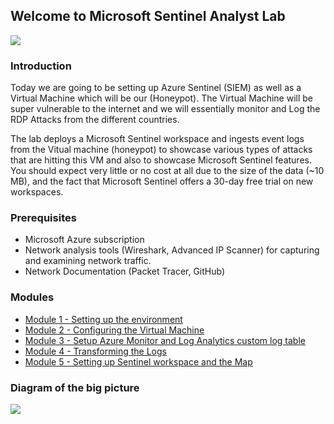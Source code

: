## Welcome to Microsoft Sentinel Analyst Lab
<img src="https://i.imgur.com/eQ5ykGc.png"/>

### Introduction

Today we are going to be setting up Azure Sentinel (SIEM) as well as a Virtual Machine which will be our (Honeypot). The Virtual Machine will be super vulnerable to the internet and we will essentially monitor and Log the RDP Attacks from the different countries. 

The lab deploys a Microsoft Sentinel workspace and ingests event logs from the Vitual machine (honeypot) to showcase various types of attacks that are hitting this VM and also to showcase Microsoft Sentinel features. 
You should expect very little or no cost at all due to the size of the data (~10 MB), and the fact that Microsoft Sentinel offers a 30-day free trial on new workspaces.

### Prerequisites
- Microsoft Azure subscription
- Network analysis tools (Wireshark, Advanced IP Scanner) for capturing and examining network traffic.
- Network Documentation (Packet Tracer, GitHub)

### Modules
- <a href="https://github.com/TechGiovanni/Microsoft-Azure-Sentinel-Security-Lab/blob/main/Module%201%20-%20Setting%20up%20the%20environment.md" target=”_blank”>Module 1 - Setting up the environment</a>
- <a href="https://github.com/TechGiovanni/Microsoft-Azure-Sentinel-Security-Lab/blob/main/Module%202%20-%20Configuring%20the%20Virtual%20Machine.md" target=”_blank”>Module 2 - Configuring the Virtual Machine</a>
- <a href="https://github.com/TechGiovanni/Microsoft-Azure-Sentinel-Security-Lab/blob/main/Module%201%20-%20Setting%20up%20the%20environment" target=”_blank”>Module 3 - Setup Azure Monitor and Log Analytics custom log table</a>
- <a href="https://github.com/TechGiovanni/Microsoft-Azure-Sentinel-Security-Lab/blob/main/Module%201%20-%20Setting%20up%20the%20environment" target=”_blank”>Module 4 - Transforming the Logs</a>
- <a href="https://github.com/TechGiovanni/Microsoft-Azure-Sentinel-Security-Lab/blob/main/Module%201%20-%20Setting%20up%20the%20environment" target=”_blank”>Module 5 - Setting up Sentinel workspace and the Map</a>

### Diagram of the big picture
<img src="https://i.imgur.com/YePDPAK.png"/>




